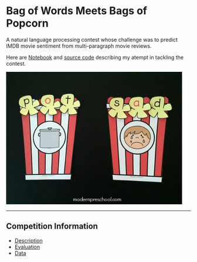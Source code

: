 # **Bag of Words Meets Bags of Popcorn**

A natural language processing contest whose challenge was to predict IMDB movie sentiment from multi-paragraph movie reviews.

Here are [Notebook](http://nbviewer.ipython.org/gist/tranlyvu/bc2ea679ba0a98ec26c5) and [source code](https://github.com/tranlyvu/kaggle/tree/master/Bag%20of%20Words%20Meets%20Bags%20of%20Popcorn/main) describing my atempt in tackling the contest.

<img src="../img/popcorn.jpg" width="480" alt="Combined Image" />
	
---
Competition Information
---

*  [Description](https://www.kaggle.com/c/word2vec-nlp-tutorial)
*  [Evaluation](https://www.kaggle.com/c/word2vec-nlp-tutorial/details/evaluation) 
*  [Data](https://www.kaggle.com/c/word2vec-nlp-tutorial/data)
